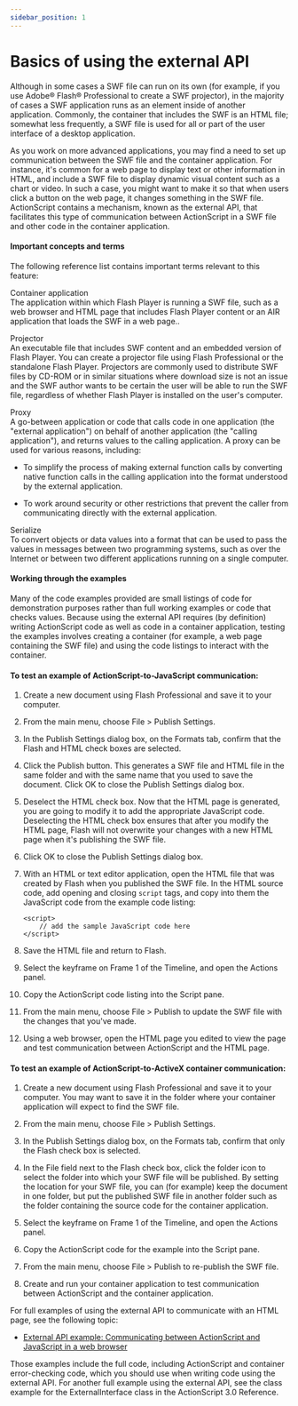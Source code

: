 ```yaml
---
sidebar_position: 1
---
```


# Basics of using the external API

Although in some cases a SWF file can run on its own (for example, if you use
Adobe® Flash® Professional to create a SWF projector), in the majority of cases
a SWF application runs as an element inside of another application. Commonly,
the container that includes the SWF is an HTML file; somewhat less frequently, a
SWF file is used for all or part of the user interface of a desktop application.

As you work on more advanced applications, you may find a need to set up
communication between the SWF file and the container application. For instance,
it's common for a web page to display text or other information in HTML, and
include a SWF file to display dynamic visual content such as a chart or video.
In such a case, you might want to make it so that when users click a button on
the web page, it changes something in the SWF file. ActionScript contains a
mechanism, known as the external API, that facilitates this type of
communication between ActionScript in a SWF file and other code in the container
application.

#### Important concepts and terms

The following reference list contains important terms relevant to this feature:

Container application  
The application within which Flash Player is running a SWF file, such as a web
browser and HTML page that includes Flash Player content or an AIR application
that loads the SWF in a web page..

Projector  
An executable file that includes SWF content and an embedded version of Flash
Player. You can create a projector file using Flash Professional or the
standalone Flash Player. Projectors are commonly used to distribute SWF files by
CD-ROM or in similar situations where download size is not an issue and the SWF
author wants to be certain the user will be able to run the SWF file, regardless
of whether Flash Player is installed on the user's computer.

Proxy  
A go-between application or code that calls code in one application (the
"external application") on behalf of another application (the "calling
application"), and returns values to the calling application. A proxy can be
used for various reasons, including:

- To simplify the process of making external function calls by converting native
  function calls in the calling application into the format understood by the
  external application.

- To work around security or other restrictions that prevent the caller from
  communicating directly with the external application.

Serialize  
To convert objects or data values into a format that can be used to pass the
values in messages between two programming systems, such as over the Internet or
between two different applications running on a single computer.

#### Working through the examples

Many of the code examples provided are small listings of code for demonstration
purposes rather than full working examples or code that checks values. Because
using the external API requires (by definition) writing ActionScript code as
well as code in a container application, testing the examples involves creating
a container (for example, a web page containing the SWF file) and using the code
listings to interact with the container.

#### To test an example of ActionScript-to-JavaScript communication:

1.  Create a new document using Flash Professional and save it to your computer.

2.  From the main menu, choose File \> Publish Settings.

3.  In the Publish Settings dialog box, on the Formats tab, confirm that the
    Flash and HTML check boxes are selected.

4.  Click the Publish button. This generates a SWF file and HTML file in the
    same folder and with the same name that you used to save the document. Click
    OK to close the Publish Settings dialog box.

5.  Deselect the HTML check box. Now that the HTML page is generated, you are
    going to modify it to add the appropriate JavaScript code. Deselecting the
    HTML check box ensures that after you modify the HTML page, Flash will not
    overwrite your changes with a new HTML page when it's publishing the SWF
    file.

6.  Click OK to close the Publish Settings dialog box.

7.  With an HTML or text editor application, open the HTML file that was created
    by Flash when you published the SWF file. In the HTML source code, add
    opening and closing `script` tags, and copy into them the JavaScript code
    from the example code listing:

        <script>
        	// add the sample JavaScript code here
        </script>

8.  Save the HTML file and return to Flash.

9.  Select the keyframe on Frame 1 of the Timeline, and open the Actions panel.

10. Copy the ActionScript code listing into the Script pane.

11. From the main menu, choose File \> Publish to update the SWF file with the
    changes that you've made.

12. Using a web browser, open the HTML page you edited to view the page and test
    communication between ActionScript and the HTML page.

#### To test an example of ActionScript-to-ActiveX container communication:

1.  Create a new document using Flash Professional and save it to your computer.
    You may want to save it in the folder where your container application will
    expect to find the SWF file.

2.  From the main menu, choose File \> Publish Settings.

3.  In the Publish Settings dialog box, on the Formats tab, confirm that only
    the Flash check box is selected.

4.  In the File field next to the Flash check box, click the folder icon to
    select the folder into which your SWF file will be published. By setting the
    location for your SWF file, you can (for example) keep the document in one
    folder, but put the published SWF file in another folder such as the folder
    containing the source code for the container application.

5.  Select the keyframe on Frame 1 of the Timeline, and open the Actions panel.

6.  Copy the ActionScript code for the example into the Script pane.

7.  From the main menu, choose File \> Publish to re-publish the SWF file.

8.  Create and run your container application to test communication between
    ActionScript and the container application.

For full examples of using the external API to communicate with an HTML page,
see the following topic:

- [External API example: Communicating between ActionScript and JavaScript in a web browser](./external-api-example-communicating-between-actionscript-and-javascript-in-a-web-browser.md)

Those examples include the full code, including ActionScript and container
error-checking code, which you should use when writing code using the external
API. For another full example using the external API, see the class example for
the ExternalInterface class in the ActionScript 3.0 Reference.
